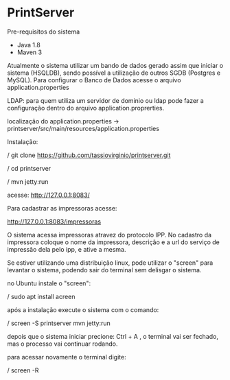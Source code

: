 # PrintServer

Pre-requisitos do sistema
 - Java 1.8 
 - Maven 3
 
 Atualmente o sistema utilizar um bando de dados gerado assim que iniciar o sistema (HSQLDB), sendo possível a utilização de outros SGDB (Postgres e MySQL). Para configurar o Banco de Dados acesse o arquivo application.properties
 
 LDAP: para quem utiliza um servidor de dominio ou ldap pode fazer a configuração dentro do arquivo application.proprerties.
 
 localização do application.properties -> printserver/src/main/resources/application.properties
 
 Instalação:
 
 / git clone https://github.com/tassiovirginio/printserver.git
 
 / cd printserver
 
 / mvn jetty:run
 
 acesse: http://127.0.0.1:8083/
 
 Para cadastrar as impressoras acesse: 
 
 http://127.0.0.1:8083/impressoras
 
 O sistema acessa impressoras atravez do protocolo IPP. No cadastro da impressora coloque o nome da impressora, descrição e a url do serviço de impressão dela pelo ipp, e ative a mesma.
 
 Se estiver utilizando uma distribuição linux, pode utilizar o "screen" para levantar o sistema, podendo sair do terminal sem delisgar o sistema.
 
 no Ubuntu instale o "screen":
 
 / sudo apt install acreen
 
 após a instalação execute o sistema com o comando:
 
 / screen -S printserver mvn jetty:run
 
 depois que o sistema iniciar precione: Ctrl + A   , o terminal vai ser fechado, mas o processo vai continuar rodando.
 
 para acessar novamente o terminal digite:
 
 / screen -R
 